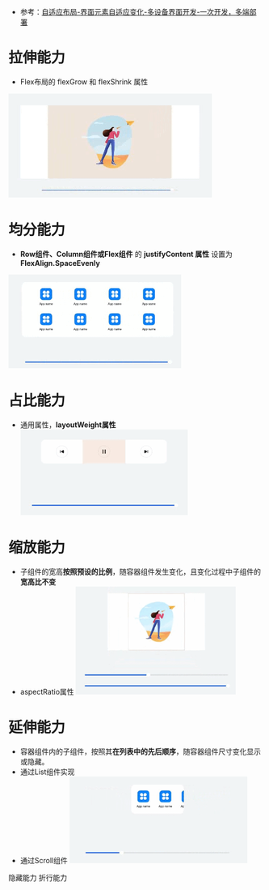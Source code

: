 - 参考：[自适应布局-界面元素自适应变化-多设备界面开发-一次开发，多端部署](https://developer.huawei.com/consumer/cn/doc/best-practices/bpta-multi-device-adaptive-layout)

# 拉伸能力
- Flex布局的 flexGrow 和 flexShrink 属性

![](../photo/Pasted%20image%2020250707094804.png)

# 均分能力
- **Row组件、Column组件或Flex组件** 的 **justifyContent 属性** 设置为 **FlexAlign.SpaceEvenly**

![](../photo/Pasted%20image%2020250707095003.png)

# 占比能力
- 通用属性，**layoutWeight属性**
![](../photo/Pasted%20image%2020250707095554.png)
# 缩放能力
- 子组件的宽高**按照预设的比例**，随容器组件发生变化，且变化过程中子组件的**宽高比不变**
- aspectRatio属性
![](../photo/Pasted%20image%2020250707095443.png)

# 延伸能力
- 容器组件内的子组件，按照其**在列表中的先后顺序**，随容器组件尺寸变化显示或隐藏。
- 通过List组件实现
- 通过Scroll组件
![](../photo/Pasted%20image%2020250707100025.png)

隐藏能力
折行能力
